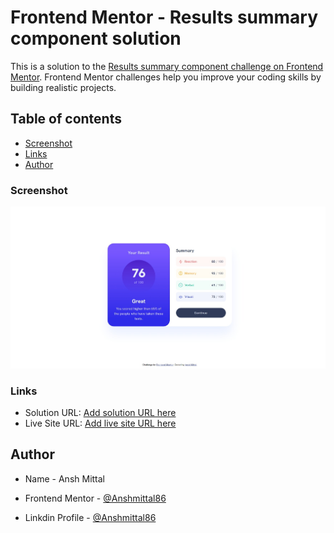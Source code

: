 # Frontend Mentor - Results summary component solution

This is a solution to the [Results summary component challenge on Frontend Mentor](https://www.frontendmentor.io/challenges/results-summary-component-CE_K6s0maV). Frontend Mentor challenges help you improve your coding skills by building realistic projects. 

## Table of contents
  - [Screenshot](#screenshot)
  - [Links](#links)
- [Author](#author)

### Screenshot 

![Result Summary](https://github.com/Anshmittal86/Result-summary/blob/main/design/Result%20Summary.jpeg)

### Links

- Solution URL: [Add solution URL here](https://your-solution-url.com)
- Live Site URL: [Add live site URL here](https://your-live-site-url.com)



## Author

- Name - Ansh Mittal

- Frontend Mentor - [@Anshmittal86](https://www.frontendmentor.io/profile/Anshmittal86)

- Linkdin Profile - [@Anshmittal86](https://www.linkedin.com/in/anshmittal86/)


